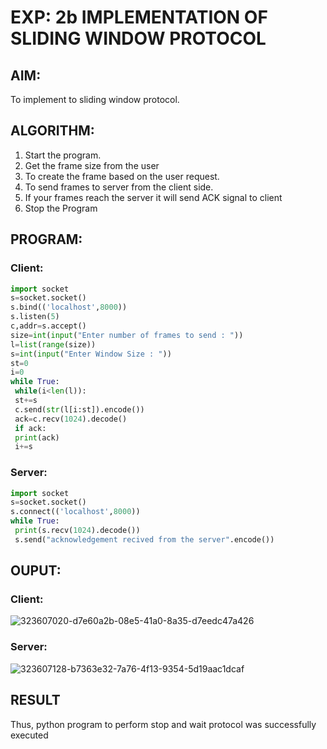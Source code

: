 # EXP: 2b IMPLEMENTATION OF SLIDING WINDOW PROTOCOL
## AIM:
To implement to sliding window protocol.
## ALGORITHM:
1. Start the program.
2. Get the frame size from the user
3. To create the frame based on the user request.
4. To send frames to server from the client side.
5. If your frames reach the server it will send ACK signal to client
6. Stop the Program
## PROGRAM:
### Client:
```py
import socket
s=socket.socket()
s.bind(('localhost',8000))
s.listen(5)
c,addr=s.accept()
size=int(input("Enter number of frames to send : "))
l=list(range(size))
s=int(input("Enter Window Size : "))
st=0
i=0
while True:
 while(i<len(l)):
 st+=s
 c.send(str(l[i:st]).encode())
 ack=c.recv(1024).decode()
 if ack:
 print(ack)
 i+=s
```
### Server:
```py
import socket
s=socket.socket()
s.connect(('localhost',8000))
while True: 
 print(s.recv(1024).decode())
 s.send("acknowledgement recived from the server".encode())
```
## OUPUT:
### Client:
![323607020-d7e60a2b-08e5-41a0-8a35-d7eedc47a426](https://github.com/kanishka2305/2b_SLIDING_WINDOW_PROTOCOL/assets/113497357/dd6e5dc5-6df2-4529-9674-562d842421a9)

### Server:
![323607128-b7363e32-7a76-4f13-9354-5d19aac1dcaf](https://github.com/kanishka2305/2b_SLIDING_WINDOW_PROTOCOL/assets/113497357/fbcaccac-fb58-47a3-af8a-61338d429aa2)

## RESULT
Thus, python program to perform stop and wait protocol was successfully executed

